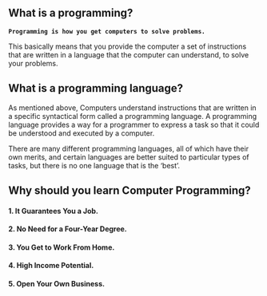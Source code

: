 ## What is a programming?

**`Programming is how you get computers to solve problems.`**

This basically means that you provide the computer a set of instructions that are written in a language that the computer can understand, to solve your problems.

## What is a programming language?

As mentioned above, Computers understand instructions that are written in a specific syntactical form called a programming language. A programming language provides a way for a programmer to express a task so that it could be understood and executed by a computer.

There are many different programming languages, all of which have their own merits, and certain languages are better suited to particular types of tasks, but there is no one language that is the ‘best’.

## Why should you learn Computer Programming?

#### 1. It Guarantees You a Job.

#### 2. No Need for a Four-Year Degree.

#### 3. You Get to Work From Home.

#### 4. High Income Potential.

#### 5. Open Your Own Business.
